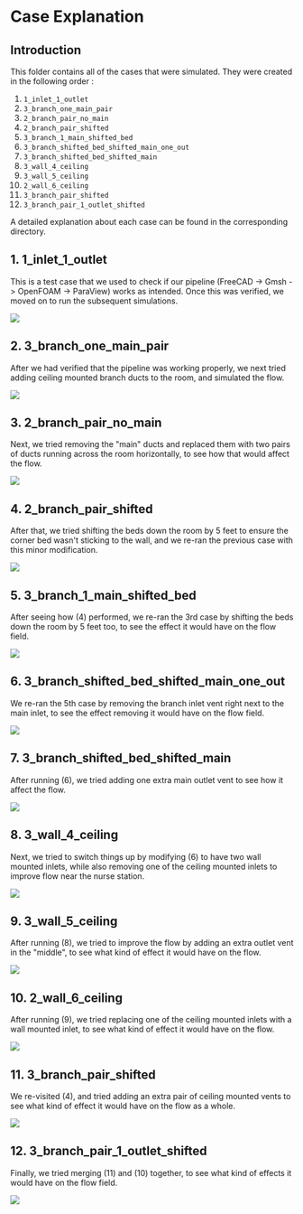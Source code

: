 # **Case Explanation**

## **Introduction**

This folder contains all of the cases that were simulated. They were created in the following order :

1. `1_inlet_1_outlet`
2. `3_branch_one_main_pair`
3. `2_branch_pair_no_main`
4. `2_branch_pair_shifted`
5. `3_branch_1_main_shifted_bed`
6. `3_branch_shifted_bed_shifted_main_one_out`
7. `3_branch_shifted_bed_shifted_main`
8. `3_wall_4_ceiling`
9. `3_wall_5_ceiling`
10. `2_wall_6_ceiling`
11. `3_branch_pair_shifted`
12. `3_branch_pair_1_outlet_shifted`

A detailed explanation about each case can be found in the corresponding directory.

## **1. 1_inlet_1_outlet**

This is a test case that we used to check if our pipeline (FreeCAD -> Gmsh -> OpenFOAM -> ParaView) works as intended. Once this was verified, we moved on to run the subsequent simulations.

<img src = "1_inlet_1_outlet.png">

## **2. 3_branch_one_main_pair**

After we had verified that the pipeline was working properly, we next tried adding ceiling mounted branch ducts to the room, and simulated the flow.

<img src = "3_branch_one_main_pair.png">

## **3. 2_branch_pair_no_main**

Next, we tried removing the "main" ducts and replaced them with two pairs of ducts running across the room horizontally, to see how that would affect the flow.

<img src = "2_branch_pair_no_main.png">

## **4. 2_branch_pair_shifted**

After that, we tried shifting the beds down the room by 5 feet to ensure the corner bed wasn't sticking to the wall, and we re-ran the previous case with this minor modification.

<img src = "2_branch_pair_shifted.png">

## **5. 3_branch_1_main_shifted_bed**

After seeing how (4) performed, we re-ran the 3rd case by shifting the beds down the room by 5 feet too, to see the effect it would have on the flow field.

<img src = "3_branch_1_main_shifted_bed.png">

## **6. 3_branch_shifted_bed_shifted_main_one_out**

We re-ran the 5th case by removing the branch inlet vent right next to the main inlet, to see the effect removing it would have on the flow field.

<img src = "3_branch_shifted_bed_shifted_main_one_out.png">

## **7. 3_branch_shifted_bed_shifted_main**

After running (6), we tried adding one extra main outlet vent to see how it affect the flow.

<img src = "3_branch_shifted_bed_shifted_main.png">

## **8. 3_wall_4_ceiling**

Next, we tried to switch things up by modifying (6) to have two wall mounted inlets, while also removing one of the ceiling mounted inlets to improve flow near the nurse station.

<img src = "3_wall_4_ceiling.png">

## **9. 3_wall_5_ceiling**

After running (8), we tried to improve the flow by adding an extra outlet vent in the "middle", to see what kind of effect it would have on the flow.

<img src = "3_wall_5_ceiling.png">

## **10. 2_wall_6_ceiling**

After running (9), we tried replacing one of the ceiling mounted inlets with a wall mounted inlet, to see what kind of effect it would have on the flow.

<img src = "2_wall_6_ceiling.png">

## **11. 3_branch_pair_shifted**

We re-visited (4), and tried adding an extra pair of ceiling mounted vents to see what kind of effect it would have on the flow as a whole.

<img src = "3_branch_pair_shifted.png">

## **12. 3_branch_pair_1_outlet_shifted**

Finally, we tried merging (11) and (10) together, to see what kind of effects it would have on the flow field.

<img src = "3_branch_pair_1_outlet_shifted.png">